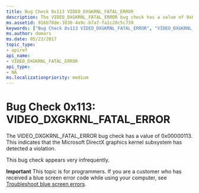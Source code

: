 ```yaml
---
title: Bug Check 0x113 VIDEO_DXGKRNL_FATAL_ERROR
description: The VIDEO_DXGKRNL_FATAL_ERROR bug check has a value of 0x00000113 that indicates that the Microsoft DirectX graphics kernel subsystem has detected a violation.
ms.assetid: 916b78de-3030-4a9c-b7a7-fa1c20c5c739
keywords: ["Bug Check 0x113 VIDEO_DXGKRNL_FATAL_ERROR", "VIDEO_DXGKRNL_FATAL_ERROR"]
ms.author: domars
ms.date: 05/23/2017
topic_type:
- apiref
api_name:
- VIDEO_DXGKRNL_FATAL_ERROR
api_type:
- NA
ms.localizationpriority: medium
---
```


# Bug Check 0x113: VIDEO\_DXGKRNL\_FATAL\_ERROR


The VIDEO\_DXGKRNL\_FATAL\_ERROR bug check has a value of 0x00000113. This indicates that the Microsoft DirectX graphics kernel subsystem has detected a violation.

This bug check appears very infrequently.

**Important** This topic is for programmers. If you are a customer who has received a blue screen error code while using your computer, see [Troubleshoot blue screen errors](https://windows.microsoft.com/windows-10/troubleshoot-blue-screen-errors).

 

 




